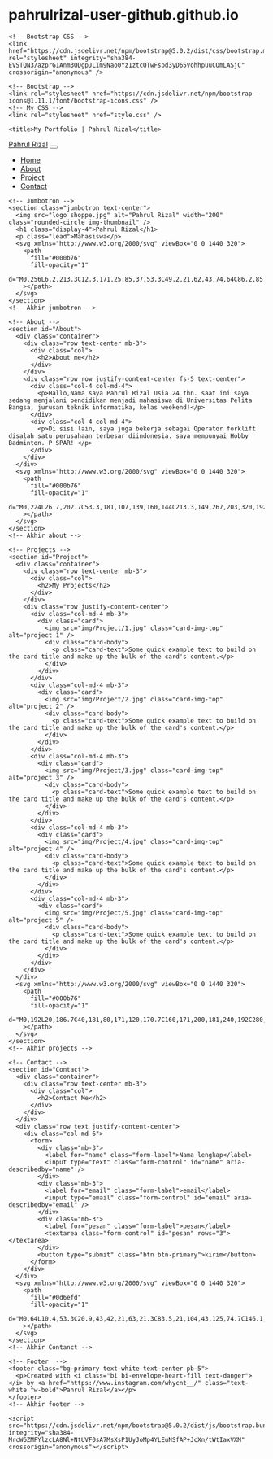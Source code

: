 # pahrulrizal-user-github.github.io

<!DOCTYPE html>
<html lang="en">
  <head>
    <!-- Required meta tags -->
    <meta charset="utf-8" />
    <meta name="viewport" content="width=device-width, initial-scale=1" />

    <!-- Bootstrap CSS -->
    <link href="https://cdn.jsdelivr.net/npm/bootstrap@5.0.2/dist/css/bootstrap.min.css" rel="stylesheet" integrity="sha384-EVSTQN3/azprG1Anm3QDgpJLIm9Nao0Yz1ztcQTwFspd3yD65VohhpuuCOmLASjC" crossorigin="anonymous" />

    <!-- Bootstrap -->
    <link rel="stylesheet" href="https://cdn.jsdelivr.net/npm/bootstrap-icons@1.11.1/font/bootstrap-icons.css" />
    <!-- My CSS -->
    <link rel="stylesheet" href="style.css" />

    <title>My Portfolio | Pahrul Rizal</title>
  </head>
  <body id="Home">
    <!-- Navbar -->
    <nav class="navbar navbar-expand-lg navbar-dark bg-primary Shadow-sm fixed-top">
      <div class="container">
        <a class="navbar-brand" href="#">Pahrul Rizal</a>
        <button class="navbar-toggler" type="button" data-bs-toggle="collapse" data-bs-target="#navbarNav" aria-controls="navbarNav" aria-expanded="false" aria-label="Toggle navigation">
          <span class="navbar-toggler-icon"></span>
        </button>
        <div class="collapse navbar-collapse" id="navbarNav">
          <ul class="navbar-nav ms-auto">
            <li class="nav-item">
              <a class="nav-link active" aria-current="page" href="#Home">Home</a>
            </li>
            <li class="nav-item">
              <a class="nav-link" href="#About">About</a>
            </li>
            <li class="nav-item">
              <a class="nav-link" href="#Project">Project</a>
            </li>
            <li class="nav-item">
              <a class="nav-link" href="#Contact">Contact</a>
            </li>
          </ul>
        </div>
      </div>
    </nav>
    <!-- Akhir Navbar -->

    <!-- Jumbotron -->
    <section class="jumbotron text-center">
      <img src="logo shoppe.jpg" alt="Pahrul Rizal" width="200" class="rounded-circle img-thumbnail" />
      <h1 class="display-4">Pahrul Rizal</h1>
      <p class="lead">Mahasiswa</p>
      <svg xmlns="http://www.w3.org/2000/svg" viewBox="0 0 1440 320">
        <path
          fill="#000b76"
          fill-opacity="1"
          d="M0,256L6.2,213.3C12.3,171,25,85,37,53.3C49.2,21,62,43,74,64C86.2,85,98,107,111,117.3C123.1,128,135,128,148,133.3C160,139,172,149,185,165.3C196.9,181,209,203,222,208C233.8,213,246,203,258,181.3C270.8,160,283,128,295,128C307.7,128,320,160,332,165.3C344.6,171,357,149,369,154.7C381.5,160,394,192,406,224C418.5,256,431,288,443,272C455.4,256,468,192,480,144C492.3,96,505,64,517,69.3C529.2,75,542,117,554,122.7C566.2,128,578,96,591,106.7C603.1,117,615,171,628,208C640,245,652,267,665,234.7C676.9,203,689,117,702,106.7C713.8,96,726,160,738,160C750.8,160,763,96,775,90.7C787.7,85,800,139,812,149.3C824.6,160,837,128,849,149.3C861.5,171,874,245,886,240C898.5,235,911,149,923,106.7C935.4,64,948,64,960,101.3C972.3,139,985,213,997,229.3C1009.2,245,1022,203,1034,165.3C1046.2,128,1058,96,1071,85.3C1083.1,75,1095,85,1108,112C1120,139,1132,181,1145,208C1156.9,235,1169,245,1182,250.7C1193.8,256,1206,256,1218,218.7C1230.8,181,1243,107,1255,106.7C1267.7,107,1280,181,1292,192C1304.6,203,1317,149,1329,133.3C1341.5,117,1354,139,1366,154.7C1378.5,171,1391,181,1403,176C1415.4,171,1428,149,1434,138.7L1440,128L1440,320L1433.8,320C1427.7,320,1415,320,1403,320C1390.8,320,1378,320,1366,320C1353.8,320,1342,320,1329,320C1316.9,320,1305,320,1292,320C1280,320,1268,320,1255,320C1243.1,320,1231,320,1218,320C1206.2,320,1194,320,1182,320C1169.2,320,1157,320,1145,320C1132.3,320,1120,320,1108,320C1095.4,320,1083,320,1071,320C1058.5,320,1046,320,1034,320C1021.5,320,1009,320,997,320C984.6,320,972,320,960,320C947.7,320,935,320,923,320C910.8,320,898,320,886,320C873.8,320,862,320,849,320C836.9,320,825,320,812,320C800,320,788,320,775,320C763.1,320,751,320,738,320C726.2,320,714,320,702,320C689.2,320,677,320,665,320C652.3,320,640,320,628,320C615.4,320,603,320,591,320C578.5,320,566,320,554,320C541.5,320,529,320,517,320C504.6,320,492,320,480,320C467.7,320,455,320,443,320C430.8,320,418,320,406,320C393.8,320,382,320,369,320C356.9,320,345,320,332,320C320,320,308,320,295,320C283.1,320,271,320,258,320C246.2,320,234,320,222,320C209.2,320,197,320,185,320C172.3,320,160,320,148,320C135.4,320,123,320,111,320C98.5,320,86,320,74,320C61.5,320,49,320,37,320C24.6,320,12,320,6,320L0,320Z"
        ></path>
      </svg>
    </section>
    <!-- Akhir jumbotron -->

    <!-- About -->
    <section id="About">
      <div class="container">
        <div class="row text-center mb-3">
          <div class="col">
            <h2>About me</h2>
          </div>
        </div>
        <div class="row row justify-content-center fs-5 text-center">
          <div class="col-4 col-md-4">
            <p>Hallo,Nama saya Pahrul Rizal Usia 24 thn. saat ini saya sedang menjalani pendidikan menjadi mahasiswa di Universitas Pelita Bangsa, jurusan teknik informatika, kelas weekend!</p>
          </div>
          <div class="col-4 col-md-4">
            <p>Di sisi lain, saya juga bekerja sebagai Operator forklift disalah satu perusahaan terbesar diindonesia. saya mempunyai Hobby Badminton. P SPAR! </p>
          </div>
        </div>
      </div>
      <svg xmlns="http://www.w3.org/2000/svg" viewBox="0 0 1440 320">
        <path
          fill="#000b76"
          fill-opacity="1"
          d="M0,224L26.7,202.7C53.3,181,107,139,160,144C213.3,149,267,203,320,192C373.3,181,427,107,480,101.3C533.3,96,587,160,640,170.7C693.3,181,747,139,800,122.7C853.3,107,907,117,960,138.7C1013.3,160,1067,192,1120,218.7C1173.3,245,1227,267,1280,245.3C1333.3,224,1387,160,1413,128L1440,96L1440,320L1413.3,320C1386.7,320,1333,320,1280,320C1226.7,320,1173,320,1120,320C1066.7,320,1013,320,960,320C906.7,320,853,320,800,320C746.7,320,693,320,640,320C586.7,320,533,320,480,320C426.7,320,373,320,320,320C266.7,320,213,320,160,320C106.7,320,53,320,27,320L0,320Z"
        ></path>
      </svg>
    </section>
    <!-- Akhir about -->

    <!-- Projects -->
    <section id="Project">
      <div class="container">
        <div class="row text-center mb-3">
          <div class="col">
            <h2>My Projects</h2>
          </div>
        </div>
        <div class="row justify-content-center">
          <div class="col-md-4 mb-3">
            <div class="card">
              <img src="img/Project/1.jpg" class="card-img-top" alt="project 1" />
              <div class="card-body">
                <p class="card-text">Some quick example text to build on the card title and make up the bulk of the card's content.</p>
              </div>
            </div>
          </div>
          <div class="col-md-4 mb-3">
            <div class="card">
              <img src="img/Project/2.jpg" class="card-img-top" alt="project 2" />
              <div class="card-body">
                <p class="card-text">Some quick example text to build on the card title and make up the bulk of the card's content.</p>
              </div>
            </div>
          </div>
          <div class="col-md-4 mb-3">
            <div class="card">
              <img src="img/Project/3.jpg" class="card-img-top" alt="project 3" />
              <div class="card-body">
                <p class="card-text">Some quick example text to build on the card title and make up the bulk of the card's content.</p>
              </div>
            </div>
          </div>
          <div class="col-md-4 mb-3">
            <div class="card">
              <img src="img/Project/4.jpg" class="card-img-top" alt="project 4" />
              <div class="card-body">
                <p class="card-text">Some quick example text to build on the card title and make up the bulk of the card's content.</p>
              </div>
            </div>
          </div>
          <div class="col-md-4 mb-3">
            <div class="card">
              <img src="img/Project/5.jpg" class="card-img-top" alt="project 5" />
              <div class="card-body">
                <p class="card-text">Some quick example text to build on the card title and make up the bulk of the card's content.</p>
              </div>
            </div>
          </div>
        </div>
      </div>
      <svg xmlns="http://www.w3.org/2000/svg" viewBox="0 0 1440 320">
        <path
          fill="#000b76"
          fill-opacity="1"
          d="M0,192L20,186.7C40,181,80,171,120,170.7C160,171,200,181,240,192C280,203,320,213,360,192C400,171,440,117,480,106.7C520,96,560,128,600,122.7C640,117,680,75,720,53.3C760,32,800,32,840,58.7C880,85,920,139,960,133.3C1000,128,1040,64,1080,64C1120,64,1160,128,1200,133.3C1240,139,1280,85,1320,69.3C1360,53,1400,75,1420,85.3L1440,96L1440,320L1420,320C1400,320,1360,320,1320,320C1280,320,1240,320,1200,320C1160,320,1120,320,1080,320C1040,320,1000,320,960,320C920,320,880,320,840,320C800,320,760,320,720,320C680,320,640,320,600,320C560,320,520,320,480,320C440,320,400,320,360,320C320,320,280,320,240,320C200,320,160,320,120,320C80,320,40,320,20,320L0,320Z"
        ></path>
      </svg>
    </section>
    <!-- Akhir projects -->

    <!-- Contact -->
    <section id="Contact">
      <div class="container">
        <div class="row text-center mb-3">
          <div class="col">
            <h2>Contact Me</h2>
          </div>
        </div>
      </div>
      <div class="row text justify-content-center">
        <div class="col-md-6">
          <form>
            <div class="mb-3">
              <label for="name" class="form-label">Nama lengkap</label>
              <input type="text" class="form-control" id="name" aria-describedby="name" />
            </div>
            <div class="mb-3">
              <label for="email" class="form-label">email</label>
              <input type="email" class="form-control" id="email" aria-describedby="email" />
            </div>
            <div class="mb-3">
              <label for="pesan" class="form-label">pesan</label>
              <textarea class="form-control" id="pesan" rows="3"></textarea>
            </div>
            <button type="submit" class="btn btn-primary">kirim</button>
          </form>
        </div>
      </div>
      <svg xmlns="http://www.w3.org/2000/svg" viewBox="0 0 1440 320">
        <path
          fill="#0d6efd"
          fill-opacity="1"
          d="M0,64L10.4,53.3C20.9,43,42,21,63,21.3C83.5,21,104,43,125,74.7C146.1,107,167,149,188,165.3C208.7,181,230,171,250,144C271.3,117,292,75,313,96C333.9,117,355,203,376,224C396.5,245,417,203,438,165.3C459.1,128,480,96,501,117.3C521.7,139,543,213,563,234.7C584.3,256,605,224,626,197.3C647,171,668,149,689,160C709.6,171,730,213,751,197.3C772.2,181,793,107,814,101.3C834.8,96,856,160,877,192C897.4,224,918,224,939,208C960,192,981,160,1002,160C1022.6,160,1043,192,1064,186.7C1085.2,181,1106,139,1127,154.7C1147.8,171,1169,245,1190,266.7C1210.4,288,1231,256,1252,218.7C1273,181,1294,139,1315,117.3C1335.7,96,1357,96,1377,90.7C1398.3,85,1419,75,1430,69.3L1440,64L1440,320L1429.6,320C1419.1,320,1398,320,1377,320C1356.5,320,1336,320,1315,320C1293.9,320,1273,320,1252,320C1231.3,320,1210,320,1190,320C1168.7,320,1148,320,1127,320C1106.1,320,1085,320,1064,320C1043.5,320,1023,320,1002,320C980.9,320,960,320,939,320C918.3,320,897,320,877,320C855.7,320,835,320,814,320C793,320,772,320,751,320C730.4,320,710,320,689,320C667.8,320,647,320,626,320C605.2,320,584,320,563,320C542.6,320,522,320,501,320C480,320,459,320,438,320C417.4,320,397,320,376,320C354.8,320,334,320,313,320C292.2,320,271,320,250,320C229.6,320,209,320,188,320C167,320,146,320,125,320C104.3,320,83,320,63,320C41.7,320,21,320,10,320L0,320Z"
        ></path>
      </svg>
    </section>
    <!-- Akhir Contanct -->

    <!-- Footer  -->
    <footer class="bg-primary text-white text-center pb-5">
      <p>Created with <i class="bi bi-envelope-heart-fill text-danger"></i> by <a href="https://www.instagram.com/whycnt__/" class="text-white fw-bold">Pahrul Rizal</a></p>
    </footer>
    <!-- Akhir footer -->

    <script src="https://cdn.jsdelivr.net/npm/bootstrap@5.0.2/dist/js/bootstrap.bundle.min.js" integrity="sha384-MrcW6ZMFYlzcLA8Nl+NtUVF0sA7MsXsP1UyJoMp4YLEuNSfAP+JcXn/tWtIaxVXM" crossorigin="anonymous"></script>
  </body>
</html>
